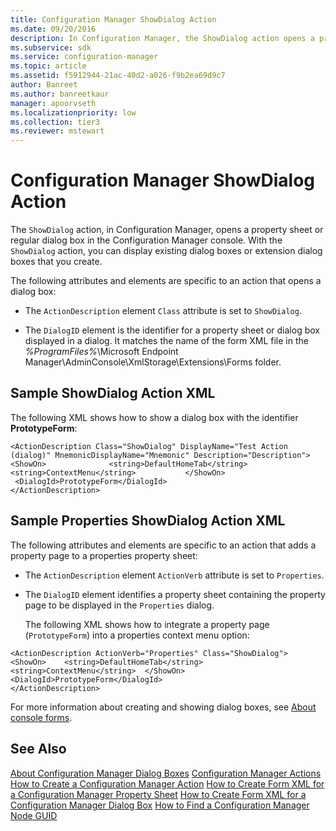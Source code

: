```yaml
---
title: Configuration Manager ShowDialog Action
ms.date: 09/20/2016
description: In Configuration Manager, the ShowDialog action opens a property sheet or regular dialog box in the console. With the ShowDialog action, you can display existing dialog boxes or extension dialog boxes that you create.
ms.subservice: sdk
ms.service: configuration-manager
ms.topic: article
ms.assetid: f5912944-21ac-40d2-a026-f9b2ea69d9c7
author: Banreet
ms.author: banreetkaur
manager: apoorvseth
ms.localizationpriority: low
ms.collection: tier3
ms.reviewer: mstewart
---
```

# Configuration Manager ShowDialog Action
The `ShowDialog` action, in Configuration Manager, opens a property sheet or regular dialog box in the Configuration Manager console. With the `ShowDialog` action, you can display existing dialog boxes or extension dialog boxes that you create.

 The following attributes and elements are specific to an action that opens a dialog box:

-   The `ActionDescription` element `Class` attribute is set to `ShowDialog`.

-   The `DialogID` element is the identifier for a property sheet or dialog box displayed in a dialog. It matches the name of the form XML file in the *%ProgramFiles%*\Microsoft Endpoint Manager\AdminConsole\XmlStorage\Extensions\Forms folder.

## Sample ShowDialog Action XML
 The following XML shows how to show a dialog box with the identifier **PrototypeForm**:

```
<ActionDescription Class="ShowDialog" DisplayName="Test Action (dialog)" MnemonicDisplayName="Mnemonic" Description="Description"> <ShowOn>              <string>DefaultHomeTab</string>      <string>ContextMenu</string>           </ShowOn>
 <DialogId>PrototypeForm</DialogId>
</ActionDescription>
```

## Sample Properties ShowDialog Action XML
 The following attributes and elements are specific to an action that adds a property page to a properties property sheet:

- The `ActionDescription` element `ActionVerb` attribute is set to `Properties`.

- The `DialogID` element identifies a property sheet containing the property page to be displayed in the `Properties` dialog.

  The following XML shows how to integrate a property page (`PrototypeForm`) into a properties context menu option:

```
<ActionDescription ActionVerb="Properties" Class="ShowDialog">  <ShowOn>    <string>DefaultHomeTab</string>    <string>ContextMenu</string>  </ShowOn>  <DialogId>PrototypeForm</DialogId>
</ActionDescription>
```

 For more information about creating and showing dialog boxes, see [About console forms](about-configuration-manager-console-forms.md).

## See Also
 [About Configuration Manager Dialog Boxes](../../../../develop/core/servers/console/about-configuration-manager-console-forms.md)
 [Configuration Manager Actions](../../../../develop/core/servers/console/configuration-manager-actions.md)
 [How to Create a Configuration Manager Action](../../../../develop/core/servers/console/how-to-create-a-configuration-manager-action.md)
 [How to Create Form XML for a Configuration Manager Property Sheet](../../../../develop/core/servers/console/how-to-create-form-xml-for-a-configuration-manager-property-sheet.md)
 [How to Create Form XML for a Configuration Manager Dialog Box](../../../../develop/core/servers/console/how-to-create-form-xml-for-a-configuration-manager-dialog-box.md)
 [How to Find a Configuration Manager Node GUID](../../../../develop/core/servers/console/how-to-find-a-configuration-manager-console-node-guid.md)
